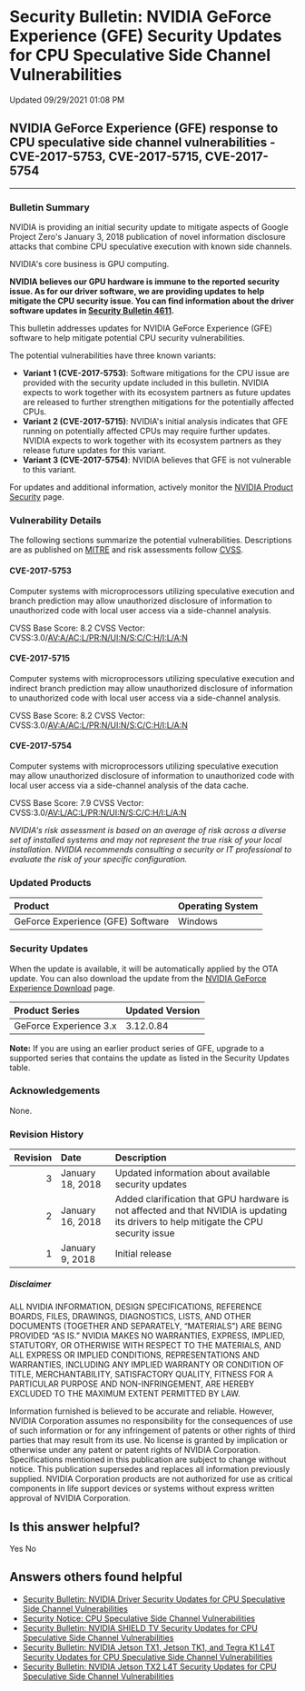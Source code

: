 

Security Bulletin: NVIDIA GeForce Experience (GFE) Security Updates for CPU Speculative Side Channel Vulnerabilities
====================================================================================================================




 Updated 09/29/2021 01:08 PM



NVIDIA GeForce Experience (GFE) response to CPU speculative side channel vulnerabilities - CVE-2017-5753, CVE-2017-5715, CVE-2017-5754
--------------------------------------------------------------------------------------------------------------------------------------






---




### Bulletin Summary


NVIDIA is providing an initial security update to mitigate aspects of Google Project Zero's January 3, 2018 publication of novel information disclosure attacks that combine CPU speculative execution with known side channels.


NVIDIA's core business is GPU computing.


**NVIDIA believes our GPU hardware is immune to the reported security issue. As for our driver software, we are providing updates to help mitigate the CPU security issue. You can find information about the driver software updates in [Security Bulletin 4611](http://nvidia.custhelp.com/app/answers/detail/a_id/4611).**


This bulletin addresses updates for NVIDIA GeForce Experience (GFE) software to help mitigate potential CPU security vulnerabilities.


The potential vulnerabilities have three known variants:


* **Variant 1 (CVE-2017-5753)**: Software mitigations for the CPU issue are provided with the security update included in this bulletin. NVIDIA expects to work together with its ecosystem partners as future updates are released to further strengthen mitigations for the potentially affected CPUs.
* **Variant 2 (CVE-2017-5715)**: NVIDIA's initial analysis indicates that GFE running on potentially affected CPUs may require further updates. NVIDIA expects to work together with its ecosystem partners as they release future updates for this variant.
* **Variant 3 (CVE-2017-5754)**: NVIDIA believes that GFE is not vulnerable to this variant.


For updates and additional information, actively monitor the [NVIDIA Product Security](https://www.nvidia.com/product-security) page.


### Vulnerability Details


The following sections summarize the potential vulnerabilities. Descriptions are as published on [MITRE](https://cwe.mitre.org/) and risk assessments follow [CVSS](https://www.first.org/cvss/user-guide).


#### CVE-2017-5753


Computer systems with microprocessors utilizing speculative execution and branch prediction may allow unauthorized disclosure of information to unauthorized code with local user access via a side-channel analysis.


CVSS Base Score: 8.2 
CVSS Vector: CVSS:3.0/[AV:A/AC:L/PR:N/UI:N/S:C/C:H/I:L/A:N](https://nvd.nist.gov/vuln-metrics/cvss/v3-calculator?vector=AV:A/AC:L/PR:N/UI:N/S:C/C:H/I:L/A:N)


#### CVE-2017-5715


Computer systems with microprocessors utilizing speculative execution and indirect branch prediction may allow unauthorized disclosure of information to unauthorized code with local user access via a side-channel analysis.


CVSS Base Score: 8.2 
CVSS Vector: CVSS:3.0/[AV:A/AC:L/PR:N/UI:N/S:C/C:H/I:L/A:N](https://nvd.nist.gov/vuln-metrics/cvss/v3-calculator?vector=AV:A/AC:L/PR:N/UI:N/S:C/C:H/I:L/A:N)


#### CVE-2017-5754


Computer systems with microprocessors utilizing speculative execution may allow unauthorized disclosure of information to unauthorized code with local user access via a side-channel analysis of the data cache.


CVSS Base Score: 7.9 
CVSS Vector: CVSS:3.0/[AV:L/AC:L/PR:N/UI:N/S:C/C:H/I:L/A:N](https://nvd.nist.gov/vuln-metrics/cvss/v3-calculator?vector=AV:L/AC:L/PR:N/UI:N/S:C/C:H/I:L/A:N)


*NVIDIA's risk assessment is based on an average of risk across a diverse set of installed systems and may not represent the true risk of your local installation. NVIDIA recommends consulting a security or IT professional to evaluate the risk of your specific configuration.*


### Updated Products


| Product | Operating System |
|:----------------------------------|:-------------------|
| GeForce Experience (GFE) Software | Windows |
### Security Updates


When the update is available, it will be automatically applied by the OTA update. You can also download the update from the [NVIDIA GeForce Experience Download](http://www.geforce.com/geforce-experience/download) page.


| Product Series | Updated Version |
|:-----------------------|:------------------|
| GeForce Experience 3.x | 3.12.0.84 |
**Note:** If you are using an earlier product series of GFE, upgrade to a supported series that contains the update as listed in the Security Updates table.


### Acknowledgements


None.


### Revision History


| Revision | Date | Description |
|-----------:|:-----------------|:--------------------------------------------------------------------------------------------------------------------------------------|
| 3 | January 18, 2018 | Updated information about available security updates |
| 2 | January 16, 2018 | Added clarification that GPU hardware is not affected and that NVIDIA is updating its drivers to help mitigate the CPU security issue |
| 1 | January 9, 2018 | Initial release |
##### Disclaimer


ALL NVIDIA INFORMATION, DESIGN SPECIFICATIONS, REFERENCE BOARDS, FILES, DRAWINGS, DIAGNOSTICS, LISTS, AND OTHER DOCUMENTS (TOGETHER AND SEPARATELY, “MATERIALS”) ARE BEING PROVIDED “AS IS.” NVIDIA MAKES NO WARRANTIES, EXPRESS, IMPLIED, STATUTORY, OR OTHERWISE WITH RESPECT TO THE MATERIALS, AND ALL EXPRESS OR IMPLIED CONDITIONS, REPRESENTATIONS AND WARRANTIES, INCLUDING ANY IMPLIED WARRANTY OR CONDITION OF TITLE, MERCHANTABILITY, SATISFACTORY QUALITY, FITNESS FOR A PARTICULAR PURPOSE AND NON-INFRINGEMENT, ARE HEREBY EXCLUDED TO THE MAXIMUM EXTENT PERMITTED BY LAW.


Information furnished is believed to be accurate and reliable. However, NVIDIA Corporation assumes no responsibility for the consequences of use of such information or for any infringement of patents or other rights of third parties that may result from its use. No license is granted by implication or otherwise under any patent or patent rights of NVIDIA Corporation. Specifications mentioned in this publication are subject to change without notice. This publication supersedes and replaces all information previously supplied. NVIDIA Corporation products are not authorized for use as critical components in life support devices or systems without express written approval of NVIDIA Corporation.










Is this answer helpful?
-----------------------



Yes
No







Answers others found helpful
----------------------------


* [Security Bulletin: NVIDIA Driver Security Updates for CPU Speculative Side Channel Vulnerabilities](/app/answers/detail/a_id/4611/related/1)
* [Security Notice: CPU Speculative Side Channel Vulnerabilities](/app/answers/detail/a_id/4609/related/1)
* [Security Bulletin: NVIDIA SHIELD TV Security Updates for CPU Speculative Side Channel Vulnerabilities](/app/answers/detail/a_id/4613/related/1)
* [Security Bulletin: NVIDIA Jetson TX1, Jetson TK1, and Tegra K1 L4T Security Updates for CPU Speculative Side Channel Vulnerabilities](/app/answers/detail/a_id/4616/related/1)
* [Security Bulletin: NVIDIA Jetson TX2 L4T Security Updates for CPU Speculative Side Channel Vulnerabilities](/app/answers/detail/a_id/4617/related/1)








